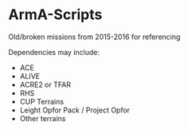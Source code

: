 # ArmA-Scripts
Old/broken missions from 2015-2016 for referencing

Dependencies may include:
 - ACE
 - ALIVE
 - ACRE2 or TFAR
 - RHS
 - CUP Terrains
 - Leight Opfor Pack / Project Opfor
 - Other terrains
